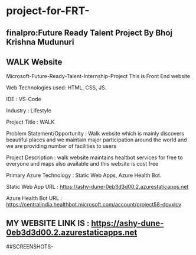 # project-for-FRT-
## finalpro:Future Ready Talent Project By Bhoj Krishna Mudunuri
##   WALK Website

Microsoft-Future-Ready-Talent-Internship-Project This is Front End website

Web Technologies used: HTML, CSS, JS.

IDE           : VS-Code

Industry      : Lifestyle

Project Title : WALK

Problem Statement/Opportunity : Walk website which is mainly discovers beautiful places and we maintain major participation around the world and we are providing number of facilities to users

Project Description           : walk website maintains healtbot services for free to everyone and maps also available and this website is cost free

Primary Azure Technology      :  Static Web Apps, Azure Health Bot.

Static Web App URL : https://ashy-dune-0eb3d3d00.2.azurestaticapps.net

Azure Health Bot URL : https://centralindia.healthbot.microsoft.com/account/project58-dpvxlcv

## MY WEBSITE LINK IS : https://ashy-dune-0eb3d3d00.2.azurestaticapps.net 
##SCREENSHOTS-
